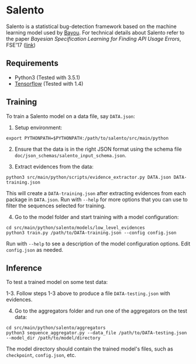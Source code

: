 # Salento
Salento is a statistical bug-detection framework based on the machine learning model used by [Bayou](https://github.com/capergroup/bayou).
For technical details about Salento refer to the paper
*Bayesian Specification Learning for Finding API Usage Errors*, FSE'17 ([link](https://dl.acm.org/citation.cfm?id=3106284))

## Requirements
- Python3 (Tested with 3.5.1)
- [Tensorflow](http://www.tensorflow.org) (Tested with 1.4)

## Training
To train a Salento model on a data file, say `DATA.json`:

1. Setup environment:
```
export PYTHONPATH=$PYTHONPATH:/path/to/salento/src/main/python
```

2. Ensure that the data is in the right JSON format using the schema file `doc/json_schemas/salento_input_schema.json`.

3. Extract evidences from the data:
```
python3 src/main/python/scripts/evidence_extractor.py DATA.json DATA-training.json
```
This will create a `DATA-training.json` after extracting evidences from each package in `DATA.json`. Run with `--help` for more options that you can use to filter the sequences selected for training.

4. Go to the model folder and start training with a model configuration:
```
cd src/main/python/salento/models/low_level_evidences
python3 train.py /path/to/DATA-training.json --config config.json
```
Run with `--help` to see a description of the model configuration options. Edit `config.json` as needed.

## Inference
To test a trained model on some test data:

1-3. Follow steps 1-3 above to produce a file `DATA-testing.json` with evidences.

4. Go to the aggregators folder and run one of the aggregators on the test data:
```
cd src/main/python/salento/aggregators
python3 sequence_aggregator.py --data_file /path/to/DATA-testing.json --model_dir /path/to/model/directory
```
The model directory should contain the trained model's files, such as `checkpoint`, `config.json`, etc.
